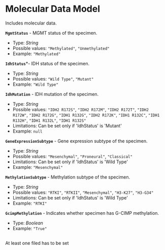 # Molecular Data Model
Includes molecular data.

**`MgmtStatus`** - MGMT status of the specimen.
- Type: _String_
- Possible values: `"Methylated"`, `"Unmethylated"`
- Example: `"Methylated"`

**`IdhStatus`***- IDH status of the specimen.
- Type: _String_
- Possible values: `"Wild Type"`, `"Mutant"`
- Example: `"Wild Type"`

**`IdhMutation`** - IDH mutation of the specimen.
- Type: _String_
- Possible values: `"IDH2 R172S"`, `"IDH2 R172M"`, `"IDH2 R172T"`, `"IDH2 R172W"`, `"IDH2 R172G"`, `"IDH1 R132G"`, `"IDH2 R172K"`, `"IDH1 R132C"`, `"IDH1 R132H"`, `"IDH1 R132L"`, `"IDH1 R132S"`
- Limitations: Can be set only if 'IdhStatus' is 'Mutant'
- Example: `null`

**`GeneExpressionSubtype`** - Gene expression subtype of the specimen.
- Type: _String_
- Possible values: `"Mesenchymal"`, `"Proneural"`, `"Classical"`
- Limitations: Can be set only if 'IdhStatus' is 'Wild Type'
- Example: `"Mesenchymal"`

**`MethylationSubtype`** - Methylation subtype of the specimen.
- Type: _String_
- Possible values: `"RTKI"`, `"RTKII"`, `"Mesenchymal"`, `"H3-K27"`, `"H3-G34"`
- Limitations: Can be set only if 'IdhStatus' is 'Wild Type'
- Example: `"RTKI"`

**`GcimpMethylation`** - Indicates whether specimen has G-CIMP methylation.
- Type: _Boolean_
- Example: `"True"`

##
At least one filed has to be set
